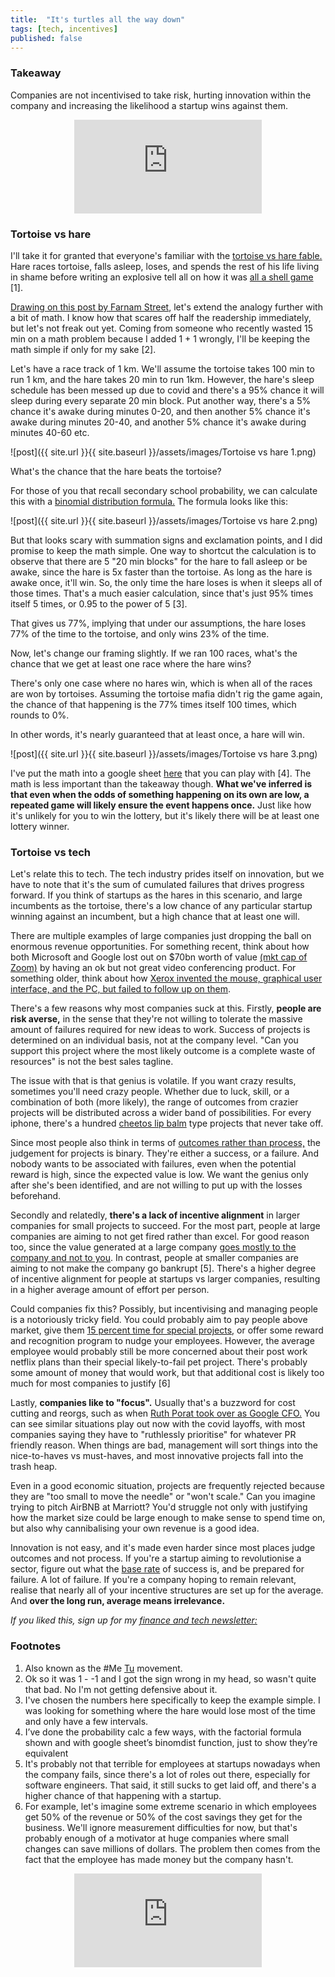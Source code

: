 ```yaml
---
title:  "It's turtles all the way down"  
tags: [tech, incentives]
published: false
---
```


### Takeaway

Companies are not incentivised to take risk, hurting innovation within the company and increasing the likelihood a startup wins against them.

<style>
      .iframe-container {
        overflow: hidden;        
        padding-top: 50%; <!-- Calculated from the aspect ration of the content (in case of 16:9 it is 9/16= 0.5625) -->
        position: relative;
      }
      .iframe-container iframe { 
         border: 0;
         height: 100%; <!-- Finally, width and height are set to 100% so the iframe takes up 100% of the containers space. -->
         left: 0;
         position: absolute;
         top: 0;
         width: 100%;
         display: block;
         margin: 0 auto; <!-- center image -->
      }
      <!-- 4x3 Aspect Ratio -->
      .iframe-container-4x3 {
        padding-top: 75%;
      }
</style> 

<div class="iframe-container-4x3">
  <p align="center"><iframe src="https://avoidboringpeople.substack.com/embed" frameborder="0" scrolling="no"> </iframe></p>
</div>

### Tortoise vs hare

I'll take it for granted that everyone's familiar with the [tortoise vs hare fable.](http://read.gov/aesop/025.html "aesop") Hare races tortoise, falls asleep, loses, and spends the rest of his life living in shame before writing an explosive tell all on how it was [all a shell game](https://en.wikipedia.org/wiki/Shell_game "shell") \[1\].

[Drawing on this post by Farnam Street](https://fs.blog/2016/07/james-march-the-trouble-with-genius/ "FS"), let's extend the analogy further with a bit of math. I know how that scares off half the readership immediately, but let's not freak out yet. Coming from someone who recently wasted 15 min on a math problem because I added 1 + 1 wrongly, I'll be keeping the math simple if only for my sake \[2\]. 

Let's have a race track of 1 km. We'll assume the tortoise takes 100 min to run 1 km, and the hare takes 20 min to run 1km. However, the hare's sleep schedule has been messed up due to covid and there's a 95% chance it will sleep during every separate 20 min block. Put another way, there's a 5% chance it's awake during minutes 0-20, and then another 5% chance it's awake during minutes 20-40, and another 5% chance it's awake during minutes 40-60 etc.

![post]({{ site.url }}{{ site.baseurl }}/assets/images/Tortoise vs hare 1.png)

What's the chance that the hare beats the tortoise? 

For those of you that recall secondary school probability, we can calculate this with a [binomial distribution formula.](https://online.stat.psu.edu/stat414/lesson/10/10.3 "binom") The formula looks like this: 

![post]({{ site.url }}{{ site.baseurl }}/assets/images/Tortoise vs hare 2.png)

But that looks scary with summation signs and exclamation points, and I did promise to keep the math simple. One way to shortcut the calculation is to observe that there are 5 "20 min blocks" for the hare to fall asleep or be awake, since the hare is 5x faster than the tortoise. As long as the hare is awake once, it'll win. So, the only time the hare loses is when it sleeps all of those times. That's a much easier calculation, since that's just 95% times itself 5 times, or 0.95 to the power of 5 \[3\]. 

That gives us 77%, implying that under our assumptions, the hare loses 77% of the time to the tortoise, and only wins 23% of the time.

Now, let's change our framing slightly. If we ran 100 races, what's the chance that we get at least one race where the hare wins? 

There's only one case where no hares win, which is when all of the races are won by tortoises. Assuming the tortoise mafia didn't rig the game again, the chance of that happening is the 77% times itself 100 times, which rounds to 0%.

In other words, it's nearly guaranteed that at least once, a hare will win.

![post]({{ site.url }}{{ site.baseurl }}/assets/images/Tortoise vs hare 3.png)

I've put the math into a google sheet [here](https://docs.google.com/spreadsheets/d/1-_LV1ewb0D4DsERENaM_xp0oy8pHH7xWmAvNX8H9bdE/edit?usp=sharing "sheet") that you can play with \[4\]. The math is less important than the takeaway though. **What we've inferred is that even when the odds of something happening on its own are low, a repeated game will likely ensure the event happens once.** Just like how it's unlikely for you to win the lottery, but it's likely there will be at least one lottery winner.

### Tortoise vs tech

Let's relate this to tech. The tech industry prides itself on innovation, but we have to note that it's the sum of cumulated failures that drives progress forward. If you think of startups as the hares in this scenario, and large incumbents as the tortoise, there's a low chance of any particular startup winning against an incumbent, but a high chance that at least one will. 

There are multiple examples of large companies just dropping the ball on enormous revenue opportunities. For something recent, think about how both Microsoft and Google lost out on $70bn worth of value [(mkt cap of Zoom)](https://finance.yahoo.com/quote/ZM/ "ZM") by having an ok but not great video conferencing product. For something older, think about how [Xerox invented the mouse, graphical user interface, and the PC, but failed to follow up on them](https://www.forbes.com/sites/tendayiviki/2017/07/01/as-xerox-parc-turns-forty-seven-the-lesson-learned-is-that-business-models-matter/#eaf579075482 "xerox"). 

There's a few reasons why most companies suck at this. Firstly, **people are risk averse,** in the sense that they're not willing to tolerate the massive amount of failures required for new ideas to work. Success of projects is determined on an individual basis, not at the company level. "Can you support this project where the most likely outcome is a complete waste of resources" is not the best sales tagline.

The issue with that is that genius is volatile. If you want crazy results, sometimes you'll need crazy people. Whether due to luck, skill, or a combination of both (more likely), the range of outcomes from crazier projects will be distributed across a wider band of possibilities. For every iphone, there's a hundred [cheetos lip balm](https://www.usatoday.com/story/money/2018/07/11/50-worst-product-flops-of-all-time/36734837/ "cheetos") type projects that never take off. 

Since most people also think in terms of [outcomes rather than process,](https://www.schroders.com/id/uk/the-value-perspective/blog/all-blogs/outcomes-and-timeframes--with-annie-duke-part-3/?t=true "annie") the judgement for projects is binary. They're either a success, or a failure. And nobody wants to be associated with failures, even when the potential reward is high, since the expected value is low. We want the genius only after she's been identified, and are not willing to put up with the losses beforehand.

Secondly and relatedly, **there's a lack of incentive alignment** in larger companies for small projects to succeed. For the most part, people at large companies are aiming to not get fired rather than excel. For good reason too, since the value generated at a large company [goes mostly to the company and not to you](https://avoidboringpeople.substack.com/p/why-were-freelance-monks-banned-by "company"). In contrast, people at smaller companies are aiming to not make the company go bankrupt \[5\]. There's a higher degree of incentive alignment for people at startups vs larger companies, resulting in a higher average amount of effort per person.

Could companies fix this? Possibly, but incentivising and managing people is a notoriously tricky field. You could probably aim to pay people above market, give them [15 percent time for special projects](https://www.fastcompany.com/1663137/how-3m-gave-everyone-days-off-and-created-an-innovation-dynamo "15"), or offer some reward and recognition program to nudge your employees. However, the average employee would probably still be more concerned about their post work netflix plans than their special likely-to-fail pet project. There's probably some amount of money that would work, but that additional cost is likely too much for most companies to justify \[6\]

Lastly, **companies like to "focus".** Usually that's a buzzword for cost cutting and reorgs, such as when [Ruth Porat took over as Google CFO.](https://www.bizjournals.com/sanjose/news/2015/07/15/google-reins-in-hiring-and-spending.html "Ruth") You can see similar situations play out now with the covid layoffs, with most companies saying they have to "ruthlessly prioritise" for whatever PR friendly reason. When things are bad, management will sort things into the nice-to-haves vs must-haves, and most innovative projects fall into the trash heap.

Even in a good economic situation, projects are frequently rejected because they are "too small to move the needle" or "won't scale." Can you imagine trying to pitch AirBNB at Marriott? You'd struggle not only with justifying how the market size could be large enough to make sense to spend time on, but also why cannibalising your own revenue is a good idea. 

Innovation is not easy, and it's made even harder since most places judge outcomes and not process. If you're a startup aiming to revolutionise a sector, figure out what the [base rate](https://en.wikipedia.org/wiki/Base_rate "base") of success is, and be prepared for failure. A lot of failure. If you're a company hoping to remain relevant, realise that nearly all of your incentive structures are set up for the average. And **over the long run, average means irrelevance.** 

*If you liked this, sign up for my [finance and tech newsletter:](https://avoidboringpeople.substack.com/ "ABP")*

### Footnotes

1. Also known as the #Me [Tu](https://www.echineselearning.com/blog/chinese-character-tu-rabbit-beginner "tu") movement.
2. Ok so it was 1 - -1 and I got the sign wrong in my head, so wasn't quite that bad. No I'm not getting defensive about it.
3. I've chosen the numbers here specifically to keep the example simple. I was looking for something where the hare would lose most of the time and only have a few intervals.
4. I’ve done the probability calc a few ways, with the factorial formula shown and with google sheet’s binomdist function, just to show they’re equivalent
5. It's probably not that terrible for employees at startups nowadays when the company fails, since there's a lot of roles out there, especially for software engineers. That said, it still sucks to get laid off, and there's a higher chance of that happening with a startup.
6. For example, let's imagine some extreme scenario in which employees get 50% of the revenue or 50% of the cost savings they get for the business. We'll ignore measurement difficulties for now, but that's probably enough of a motivator at huge companies where small changes can save millions of dollars. The problem then comes from the fact that the employee has made money but the company hasn't.

<div class="iframe-container-4x3">
  <p align="center"><iframe src="https://avoidboringpeople.substack.com/embed" frameborder="0" scrolling="no"> </iframe></p>
</div>
